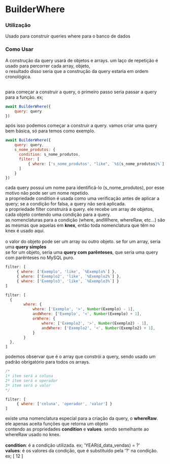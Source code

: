 # BuilderWhere #

<h3> Utilização </h3>
Usado para construir queries where para o banco de dados

<h3> Como Usar </h3>
A construção da query usará de objetos e arrays. um laço de repetição é usado para percorrer cada array, objeto, 
<br/>
o resultado disso seria que a construção da query estaria em ordem cronológica.
<br/>
<br/>

para começar a construir a query, o primeiro passo seria passar a query para a função. ex;
```javascript
await BuilderWhere({
    query: query
})
```
após isso podemos começar a construir a query. vamos criar uma query bem básica, só para temos como exemplo.
```javascript
await BuilderWhere({
    query: query,
    s_nome_produtos: {
      condition: s_nome_produtos,
      filter: [
          { where: ['s_nome_produtos', "like", `%${s_nome_produtos}%`] }
      ]
    }
})
```
cada query possui um nome para identificá-lo (s_nome_produtos), por esse motivo não pode ser um nome repetido. 
<br/>
a propriedade condition é usada como uma verificação antes de aplicar a query; se a condição for falsa, a query não será aplicada.
<br/>
a propriedade filter construirá a query. ele recebe um array de objetos, cada objeto contendo uma condição para a query. 
<br/>
as nomenclaturas para a condição (where, andWhere, whereRaw, etc...) são as mesmas que aquelas em <b>knex</b>, então toda nomenclatura que têm no knex é usado aqui.
<br/>
<br/>
o valor do objeto pode ser um array ou outro objeto. se for um array, seria uma <b>query simples</b>
<br/>
se for um objeto, seria uma <b>query com parênteses</b>, que seria uma query com parênteses no MySQL puro.

```javascript
filter: [
     { where: ['Exemplo', 'like', `%Exemplo%`] },
     { where: ['Exemplo2', 'like', `%Exemplo2%`] },
     { where: ['Exemplo3', 'like', `%Exemplo3%`] }
]
```
```javascript
filter: [
  {
        where: {
            where: ['Exemplo', '>', Number(Exemplo) - 1],
            andWhere: ['Exemplo', '<', Number(Exemplo) + 1],
            orWhere: {
                where: ['Exemplo2', '>', Number(Exemplo2) - 1],
                andWhere: ['Exemplo2', '<', Number(Exemplo2) + 1],
            }
        }
  },
]
```
podemos observar que é o array que constrói a query, sendo usado um padrão obrigatório para todos os arrays. 
```javascript
/*
1º item será a coluna
2º item será o operador
3º item será o valor
*/

filter: [
     { where: ['coluna', 'operador', 'valor'] }
]
```
existe uma nomenclatura especial para a criação da query, o <b>whereRaw</b>. ele apenas aceita funções que retorna um objeto 
<br/>
contendo as propriedades <b>condition</b> e <b>values</b>. sendo semelhante ao whereRaw usado no knex.
<br/>
<br/>
<b>condition</b>: é a condição utilizada. ex; 'YEAR(d_data_vendas) = ?'
<br/>
<b>values</b>: é os valores da condição, que é substituído pela '?' na condição. ex; [ 12 ]

